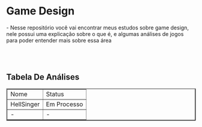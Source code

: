 <h1>Game Design</h1>
<p> - Nesse repositório você vai encontrar meus estudos sobre game design, nele possui uma explicação sobre o que é, e algumas análises de jogos para poder entender mais sobre essa área</p> 

<br>
<br>

<h2>Tabela De Análises</h2>
<table border="2">
    <tr>
        <td>Nome</td>
        <td>Status</td>
    </tr>
    <tr>
        <td>HellSinger</td>
        <td>Em Processo</td>
    </tr>
    <tr>
        <td>-</td>
        <td>-</td>
    </tr>
</table>
